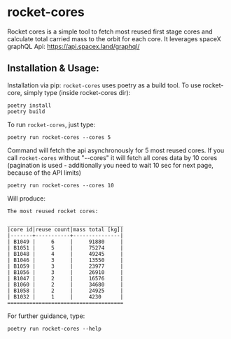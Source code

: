 # rocket-cores 

Rocket cores is a simple tool to fetch most reused first stage cores and calculate total carried mass to the orbit for each core.
It leverages spaceX graphQL Api: https://api.spacex.land/graphql/

## Installation & Usage:

Installation via pip:
`rocket-cores` uses poetry as a build tool. To use rocket-core, simply type (inside rocket-cores dir):
``` console
poetry install
poetry build
```
To run `rocket-cores`, just type:
``` console
poetry run rocket-cores --cores 5
```
Command will fetch the api asynchronously for 5 most reused cores.
If you call `rocket-cores` without "--cores" it will fetch all cores data by 10 cores (pagination is used - additionally you need to wait 10 sec for next page, because of the API limits)

``` console
poetry run rocket-cores --cores 10
```
Will produce:
``` console
The most reused rocket cores:

_____________________________________
|core id|reuse count|mass total [kg]|
|-------+-----------+---------------|
| B1049 |     6     |     91880     |
| B1051 |     5     |     75274     |
| B1048 |     4     |     49245     |
| B1046 |     3     |     13550     |
| B1059 |     3     |     23977     |
| B1056 |     3     |     26910     |
| B1047 |     2     |     16576     |
| B1060 |     2     |     34680     |
| B1058 |     2     |     24925     |
| B1032 |     1     |     4230      |
=====================================
```
For further guidance, type:
``` console
poetry run rocket-cores --help
```
